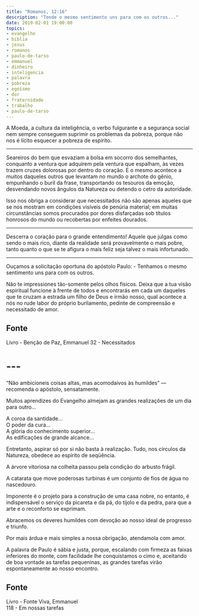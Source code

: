 ```yaml
---
title: "Romanos, 12:16"
description: "Tende o mesmo sentimento uns para com os outros..."
date: 2019-02-01 19:00:00
topics: 
- evangelho
- biblia
- jesus
- romanos
- paulo-de-tarso
- emmanuel
- dinheiro
- inteligencia
- palavra
- pobreza
- egoismo
- dor
- fraternidade
- trabalho
- paulo-de-tarso
---
```


A Moeda, a cultura da inteligência, o verbo fulgurante e a segurança social nem
sempre conseguem suprimir os problemas da pobreza, porque não nos é lícito
esquecer a pobreza de espírito. 

***

Seareiros do bem que esvaziam a bolsa em socorro dos semelhantes, conquanto a
ventura que adquirem pela ventura que espalham, às vezes trazem cruzes dolorosas
por dentro do coração. E o mesmo acontece a muitos daqueles outros que levantam
no mundo o archote do gênio, empunhando o buril da frase, transportando os
tesouros da emoção, desvendando novos ângulos da Natureza ou detendo o cetro da
autoridade.

Isso nos obriga a considerar que necessitados não são apenas aqueles que se nos
mostram em condições visíveis de penúria material; em muitas circunstâncias
somos procurados por dores disfarçadas sob títulos honrosos do mundo ou
recobertas por enfeites dourados. 

***

Descerra o coração para o grande entendimento! Aquele que julgas como sendo o
mais rico, diante da realidade será provavelmente o mais pobre, tanto quanto o
que se te afigura o mais feliz seja talvez o mais infortunado. 

***

Ouçamos a solicitação oportuna do apóstolo Paulo: - Tenhamos o mesmo sentimento
uns para com os outros.

Não te impressiones tão-somente pelos olhos físicos. Deixa que a tua visão
espiritual funcione à frente de todos e encontrarás em cada um daqueles que te
cruzam a estrada um filho de Deus e irmão nosso, qual acontece a nós no rude
labor do próprio burilamento, pedinte de compreensão e necessitado de amor.

## Fonte
Livro - Benção de Paz, Emmanuel
32 - Necessitados

# ---

“Não ambicioneis coisas altas, mas acomodai­vos às humildes” —
recomenda o apóstolo, sensatamente.

Muitos aprendizes do Evangelho almejam as grandes realizações de um dia
para outro...

A coroa da santidade...  
O poder da cura...  
A glória do conhecimento superior...  
As edificações de grande alcance...  

Entretanto, aspirar só por si não basta à realização.
Tudo, nos círculos da Natureza, obedece ao espírito de seqüência.

A árvore vitoriosa na colheita passou pela condição do arbusto frágil.

A catarata que move poderosas turbinas é um conjunto de fios de água no
nascedouro.

Imponente é o projeto para a construção de uma casa nobre, no entanto, é
indispensável o serviço da picareta e da pá, do tijolo e da pedra, para que a arte e o
reconforto se exprimam.

Abracemos os deveres humildes com devoção ao nosso ideal de progresso e
triunfo.

Por mais árdua e mais simples a nossa obrigação, atendamo­la com amor.

A palavra de Paulo é sábia e justa, porque, escalando com firmeza as faixas
inferiores do monte, com facilidade lhe conquistamos o cimo e, aceitando de boa­
vontade as tarefas pequeninas, as grandes tarefas virão espontaneamente ao nosso
encontro.

## Fonte
Livro - Fonte Viva, Emmanuel  
118 - Em nossas tarefas

